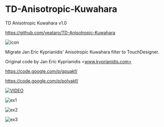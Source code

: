 # TD-Anisotropic-Kuwahara
TD Anisotropic Kuwahara v1.0

https://github.com/yeataro/TD-Anisotropic-Kuwahara

![icon](https://raw.githubusercontent.com/yeataro/TD-Anisotropic-Kuwahara/master/icon.jpg)

Migrate Jan Eric Kyprianidis' Anisotropic Kuwahara filter to TouchDesigner.

Original code by Jan Eric Kyprianidis <www.kyprianidis.com>

https://code.google.com/p/gpuakf/

https://code.google.com/p/polyakf/

[![VIDEO](https://raw.githubusercontent.com/yeataro/TD-Anisotropic-Kuwahara/master/screenshots/2017-09-12_132747.png)](https://www.youtube.com/watch?v=_Tz4NWz0SnA "VIDEO")

![ex1](https://github.com/yeataro/TD-Anisotropic-Kuwahara/blob/master/example/cat.jpg)

![ex2](https://raw.githubusercontent.com/yeataro/TD-Anisotropic-Kuwahara/master/example/mountain.jpg)

![ex3](https://raw.githubusercontent.com/yeataro/TD-Anisotropic-Kuwahara/master/example/hair.jpg)


